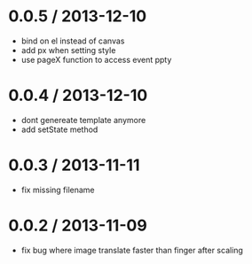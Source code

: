 
0.0.5 / 2013-12-10
==================

 * bind on el instead of canvas
 * add px when setting style
 * use pageX function to access event ppty

0.0.4 / 2013-12-10
==================

 * dont genereate template anymore
 * add setState method

0.0.3 / 2013-11-11
==================

 * fix missing filename

0.0.2 / 2013-11-09
==================

 * fix bug where image translate faster than finger after scaling
